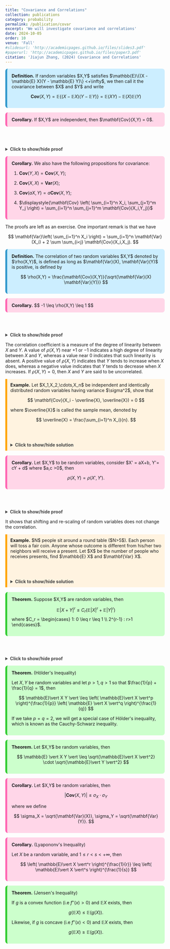 ```yaml
---
title: "Covariance and Correlations"
collection: publications
category: probability
permalink: /publication/covar
excerpt: 'We will investigate covariance and correlations'
date: 2024-10-05
order: 10
venue: 'Fall'
#slidesurl: 'http://academicpages.github.io/files/slides3.pdf'
#paperurl: 'http://academicpages.github.io/files/paper3.pdf'
citation: 'Jiajun Zhang, (2024) Covariance and Correlations'
---
```



<div style="background-color: #cceeff; padding: 1em; border-left: 6px solid #3399cc; border-radius: 8px; margin: 1em 0;">
  <strong>Definition.</strong> If random variables $X,Y$ satisfies $\mathbb{E}\{(X - \mathbb{E} X)(Y - \mathbb{E} Y)\} <+\infty$, we then call it the covariance between $X$ and $Y$ and write

$$
\mathbf{Cov}(X,Y) = \mathbb{E}\{ (X - \mathbb{E} X)(Y - \mathbb{E} Y)\} = \mathbb{E}(XY) - \mathbb{E}(X)\mathbb{E}(Y)
$$
</div>



<div style="background-color: #ffd6e8; padding: 1em; border-left: 6px solid #ff66b2; border-radius: 8px; margin: 1em 0;">
  <strong>Corollary.</strong> If $X,Y$ are independent, then $\mathbf{Cov}(X,Y) = 0$.
</div>

<br><br>

<details style="margin-top: 1em;">
    <summary style="font-weight: bold; color: #444; cursor: pointer;">Click to show/hide proof</summary>
    <div style="border-left: 6px solid gray; background-color: #f9f9f9; padding: 10px; margin-top: 10px;">
      <strong>Proof.</strong><br>
      Since $X,Y$ are independent, so for any functions $h,g$, we have
  
$$
\mathbb{E}\{ g(X)h(Y) \} = \mathbb{E}\{ g(X) \} \mathbb{E}\{ h(Y) \}
$$

So we have $\mathbb{E}(XY) = \mathbb{E}(X)\mathbb{E}(Y)$, which finishes the proof.

  </div>
  </details>



<div style="background-color: #ffd6e8; padding: 1em; border-left: 6px solid #ff66b2; border-radius: 8px; margin: 1em 0;">
  <strong>Corollary.</strong> We also have the following propositions for covariance:

1. $\mathbf{Cov}(Y,X) = \mathbf{Cov}(X,Y)$;

2. $\mathbf{Cov}(X,X) = \mathbf{Var}(X)$;

3. $\mathbf{Cov}(aX,Y) = a \mathbf{Cov}(X,Y)$;

4. $\displaystyle{\mathbf{Cov} \left( \sum_{i=1}^n X_i, \sum_{j=1}^m Y_j \right) = \sum_{i=1}^n \sum_{j=1}^m \mathbf{Cov}(X_i,Y_j)}$
</div>



The proofs are left as an exercise. One important remark is that we have

$$
\mathbf{Var}\left( \sum_{i=1}^n X_i \right) = \sum_{i=1}^n \mathbf{Var}(X_i) + 2 \sum \sum_{i<j} \mathbf{Cov}(X_i,X_j).
$$


<div style="background-color: #cceeff; padding: 1em; border-left: 6px solid #3399cc; border-radius: 8px; margin: 1em 0;">
  <strong>Definition.</strong> The correlation of two random variables $X,Y$ denoted by $\rho(X,Y)$, is defined as long as $\mathbf{Var}(X), \mathbf{Var}(Y)$ is positive, is defined by
  
$$
\rho(X,Y) = \frac{\mathbf{Cov}(X,Y)}{\sqrt{\mathbf{Var}(X) \mathbf{Var}(Y)}}
$$
</div>


<div style="background-color: #ffd6e8; padding: 1em; border-left: 6px solid #ff66b2; border-radius: 8px; margin: 1em 0;">
  <strong>Corollary.</strong> 
$$
-1 \leq \rho(X,Y) \leq 1
$$
</div>

<br><br>

<details style="margin-top: 1em;">
    <summary style="font-weight: bold; color: #444; cursor: pointer;">Click to show/hide proof</summary>
    <div style="border-left: 6px solid gray; background-color: #f9f9f9; padding: 10px; margin-top: 10px;">
      <strong>Proof.</strong><br>
     Suppose $X,Y$ have variances given by $\sigma_x^2, \sigma_y^2$ respectively, then on the one hand,

$$
\begin{align*}
0 &\leq \mathbf{Var} \left( \frac{X}{\sigma_x} + \frac{Y}{\sigma_y} \right)\\
&= \frac{\mathbf{Var}(X)}{\sigma_x^2} + \frac{\mathbf{Var}(Y)}{\sigma_y^2} + \frac{2 \mathbf{Cov}(X,Y)}{\sigma_x \sigma_y} \\
& = 2[1 + \rho(X,Y)]
\end{align*}
$$

implying that

$$
-1 \leq \rho(X,Y).
$$

On the other hand,

$$
\begin{align*}
0 &\leq \mathbf{Var} \left( \frac{X}{\sigma_x} - \frac{Y}{\sigma_y} \right)\\
&= \frac{\mathbf{Var}(X)}{\sigma_x^2} + \frac{\mathbf{Var}(Y)}{\sigma_y^2}  -\frac{2 \mathbf{Cov}(X,Y)}{\sigma_x \sigma_y} \\
& = 2[1 - \rho(X,Y)]
\end{align*}
$$

implying that

$$
\rho(X,Y) \leq 1.
$$
  </div>
  </details>



The correlation coefficient is a measure of the degree of linearity between $X$ and $Y$. A value of $\rho(X,Y)$ near $+1$ or $-1$ indicates a high degree of linearity between $X$ and $Y$, whereas a value near $0$ indicates that such linearity is absent. A positive
value of $\rho(X, Y)$ indicates that $Y$ tends to increase when $X$ does, whereas a negative value indicates that $Y$ tends to decrease when $X$ increases. If $\rho(X,Y) = 0$, then $X$ and $Y$ are said to be uncorrelated.

<div style="border-left: 6px solid orange; background-color: #fff3e0; padding: 10px; margin: 15px 0;">
  <strong>Example.</strong>  Let $X_1,X_2,\cdots,X_n$ be independent and identically distributed random variables having variance $\sigma^2$, show that
  
$$
\mathbf{Cov}(X_i - \overline{X}, \overline{X}) = 0
$$

where $\overline{X}$ is called the sample mean, denoted by

$$
\overline{X} = \frac{\sum_{i=1}^n X_i}{n}.
$$

<br><br>

 <details style="margin-top: 1em;">
    <summary style="font-weight: bold; color: #444; cursor: pointer;">Click to show/hide solution</summary>
    <div style="border-left: 6px solid gray; background-color: #f9f9f9; padding: 10px; margin-top: 10px;">
      <strong>Solution.</strong><br>
      We have

  $$
\begin{align*}
\mathbf{Cov}(X_i - \overline{X}, \overline{X}) &= \mathbf{Cov}(X_i, \overline{X}) - \mathbf{Cov}(\overline{X}, \overline{X}) \\
&= \mathbf{Cov} \left( X_i, \frac{1}{n} \sum_{j=1}^n X_j \right) - \mathbf{Var}(\overline{X}) \\
& = \frac{1}{n} \sum_{j=1}^n \mathbf{Cov}(X_i,X_j) - \frac{\sigma^2}{n}\\
& = \frac{\sigma^2}{n} - \frac{\sigma^2}{n} \\
&=0.
\end{align*}
$$
    </div>
  </details>

</div>


<div style="background-color: #ffd6e8; padding: 1em; border-left: 6px solid #ff66b2; border-radius: 8px; margin: 1em 0;">
  <strong>Corollary.</strong> Let $X,Y$ to be random variables, consider $X' = aX+b, Y'= cY + d$ where $a,c >0$, then
  
$$
\rho(X,Y) = \rho(X',Y').
$$
</div>

<br><br>

<details style="margin-top: 1em;">
  <summary style="font-weight: bold; color: #444; cursor: pointer;">
    Click to show/hide proof
  </summary>
  <div style="border-left: 6px solid gray; background-color: #f9f9f9; padding: 10px; margin-top: 10px;">
    <strong>Proof.</strong><br>
    If we denote $\mu_X = \mathbb{E} X, \mu_Y = \mathbb{E} Y$, then we have

$$
\mathbb{E} X' = a\mathbb{E} X + b = a \mu_X + b
$$

$$
\mathbb{E} Y' = c\mathbb{E} Y + d = c \mu_Y + d
$$

Also

$$
\begin{align*}
\mathbf{Var}(X') &= \mathbb{E}[(X - \mu_{X'})^2]\\
& = \mathbb{E}[ (aX + b - a\mu_X - b)^2] \\
& = \mathbb{E}[ a^2(X - \mu_X)^2] \\
& = a^2 \mathbb{E}[ (X - \mu_X)^2] = a^2 \sigma_X.
\end{align*}
$$

Likewise, we have

$$
\mathbf{Var}(Y') = c^2 \sigma_Y.
$$

So

$$
\begin{align*}
\rho(X',Y') & = \frac{\mathbf{Cov}(X',Y')}{\sigma_{X'} \sigma_{Y'}}\\
& = \frac{\mathbb{E}[(X' - \mu_{X'})(Y' - \mu_{Y'})]}{\sigma_{X'} \sigma_{Y'}} \\
& = \frac{ac \mathbf{Cov}(X,Y)}{\sigma_{X'} \sigma_{Y'}}\\
& = \frac{ac\mathbf{Cov}(X,Y)}{(a\sigma_X)(c\sigma_Y)} \\
& = \rho(X,Y).
\end{align*}
$$

</div>
</details>


It shows that shifting and re-scaling of random variables does not change the correlation.


<div style="border-left: 6px solid orange; background-color: #fff3e0; padding: 10px; margin: 15px 0;">
  <strong>Example.</strong>  $N$ people sit around a round table ($N>5$). Each person will toss a fair coin. Anyone whose outcome is different from his/her two neighbors will receive a present. Let $X$ be the number of people who receives presents, find $\mathbb{E} X$ and $\mathbf{Var} X$.

<br><br>

<details style="margin-top: 1em;">
    <summary style="font-weight: bold; color: #444; cursor: pointer;">Click to show/hide solution</summary>
    <div style="border-left: 6px solid gray; background-color: #f9f9f9; padding: 10px; margin-top: 10px;">
      <strong>Solution.</strong><br>
     Number those $N$ people from $1$ to $N$, let $X_i$ be the random variable defined as

$$
X_i = \begin{cases} 1:\text{if the person receives the present} \\ 0: \text{otherwise} \end{cases}
$$

then clearly $X = X_1+X_2+\cdots+X_n$. And observe that $\mathbb{P}(X_i = 1) = 0.25$, this is because all possible outcomes of that person and his/her neighbors are:

$$
HHH,TTT,HTT,HHT,HTH,THH,THT,TTH
$$

and then by linearity we have

$$
\mathbb{E} X = \mathbb{E} X_1 + \cdots +\mathbb{E} X_n = \frac{N}{4}.
$$

The variance is left as an exercise.
    </div>
  </details>
</div>


<div style="background-color: #ccffcc; padding: 1em; border-left: 6px solid #33cc33; border-radius: 8px; margin: 1em 0;">
  <strong>Theorem.</strong> Suppose $X,Y$ are random variables, then
  
$$
\mathbb{E}\vert X + Y \vert^r \leq C_r \left( \mathbb{E}\vert X \vert^r +\mathbb{E}\vert Y \vert^r\right)
$$
where $C_r = \begin{cases} 1: 0 \leq r \leq 1 \\ 2^{r-1} : r>1 \end{cases}$.
</div>

<br><br>

<details style="margin-top: 1em;">
  <summary style="font-weight: bold; color: #444; cursor: pointer;">
    Click to show/hide proof
  </summary>
  <div style="border-left: 6px solid gray; background-color: #f9f9f9; padding: 10px; margin-top: 10px;">
    <strong>Proof.</strong><br>
    This follows from the fact that 

$$
\vert a + b \vert^r \leq C_r [ \vert a \vert^r + \vert b \vert^r ].
$$

</div>
</div></details>

<div style="background-color: #ccffcc; padding: 1em; border-left: 6px solid #33cc33; border-radius: 8px; margin: 1em 0;">
  <strong>Theorem.</strong> (Hölder's Inequality)

Let $X,Y$ be random variables and let $p>1,q>1$ so that $\frac{1}{p} + \frac{1}{q} = 1$, then

$$
\mathbb{E}\vert X Y \vert \leq \left( \mathbb{E}\vert X \vert^p \right)^{\frac{1}{p}} \left( \mathbb{E} \vert X \vert^q \right)^{\frac{1}{q}}
$$

If we take $p=q=2$, we will get a special case of Hölder's inequality, which is known as the Cauchy-Schwarz inequality.
</div>



<div style="background-color: #ccffcc; padding: 1em; border-left: 6px solid #33cc33; border-radius: 8px; margin: 1em 0;">
  <strong>Theorem.</strong> Let $X,Y$ be random variables, then
  
$$
\mathbb{E} \vert X Y \vert \leq \sqrt{\mathbb{E}\vert X \vert^2} \cdot \sqrt{\mathbb{E}\vert Y \vert^2}
$$
</div>
  





<div style="background-color: #ffd6e8; padding: 1em; border-left: 6px solid #ff66b2; border-radius: 8px; margin: 1em 0;">
  <strong>Corollary.</strong> Let $X,Y$ be random variables, then
  
$$
\vert \mathbf{Cov}(X,Y) \vert \leq \sigma_{X} \cdot \sigma_{Y}
$$

where we define

$$
\sigma_X = \sqrt{\mathbf{Var}(X)}, \sigma_Y = \sqrt{\mathbf{Var}(Y)}.
$$
</div>



<div style="background-color: #ffd6e8; padding: 1em; border-left: 6px solid #ff66b2; border-radius: 8px; margin: 1em 0;">
  <strong>Corollary.</strong> (Lyapononv's Inequality)

Let $X$ be a random variable, and $1\leq r < s <+\infty$, then

$$
\left( \mathbb{E}\vert X \vert^r \right)^{\frac{1}{r}} \leq \left( \mathbb{E}\vert X \vert^s \right)^{\frac{1}{s}}
$$
</div>



<div style="background-color: #ccffcc; padding: 1em; border-left: 6px solid #33cc33; border-radius: 8px; margin: 1em 0;">
  <strong>Theorem.</strong> (Jensen's Inequality)

If $g$ is a convex function (i.e $f''(x)>0$) and $\mathbb{E} X$ exists, then

$$
g(\mathbb{E} X) \leq \mathbb{E}(g(X)).
$$

Likewise, if $g$ is concave (i.e $f''(x)<0$) and $\mathbb{E} X$ exists, then

$$
g(\mathbb{E} X) \geq \mathbb{E}(g(X)).
$$
</div>



